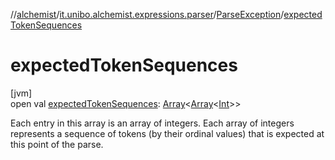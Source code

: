 //[alchemist](../../../index.md)/[it.unibo.alchemist.expressions.parser](../index.md)/[ParseException](index.md)/[expectedTokenSequences](expected-token-sequences.md)

# expectedTokenSequences

[jvm]\
open val [expectedTokenSequences](expected-token-sequences.md): [Array](https://kotlinlang.org/api/latest/jvm/stdlib/kotlin/-array/index.html)<[Array](https://kotlinlang.org/api/latest/jvm/stdlib/kotlin/-array/index.html)<[Int](https://kotlinlang.org/api/latest/jvm/stdlib/kotlin/-int/index.html)>>

Each entry in this array is an array of integers. Each array of integers represents a sequence of tokens (by their ordinal values) that is expected at this point of the parse.
